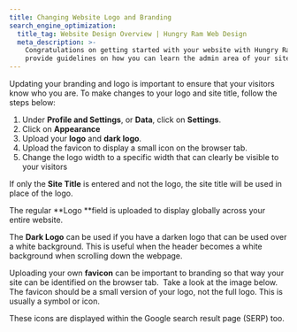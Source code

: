 ```yaml
---
title: Changing Website Logo and Branding
search_engine_optimization:
  title_tag: Website Design Overview | Hungry Ram Web Design
  meta_description: >-
    Congratulations on getting started with your website with Hungry Ram! We
    provide guidelines on how you can learn the admin area of your site.
---
```

Updating your branding and logo is important to ensure that your visitors know who you are. To make changes to your logo and site title, follow the steps below:

1. Under **Profile and Settings**, or **Data**, click on **Settings**.
2. Click on **Appearance**
3. Upload your **logo** and **dark logo**.
4. Upload the favicon to display a small icon on the browser tab.
5. Change the logo width to a specific width that can clearly be visible to your visitors

If only the **Site Title** is entered and not the logo, the site title will be used in place of the logo.

The regular **Logo&nbsp;**field is uploaded to display globally across your entire website.

The **Dark Logo** can be used if you have a darken logo that can be used over a white background. This is useful when the header becomes a white background when scrolling down the webpage.

Uploading your own **favicon** can be important to branding so that way your site can be identified on the browser tab.&nbsp; Take a look at the image below. The favicon should be a small version of your logo, not the full logo. This is usually a symbol or icon.


These icons are displayed within the Google search result page (SERP) too.&nbsp;
